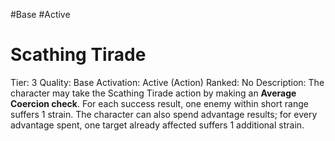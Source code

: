 #Base 
#Active 


# Scathing Tirade
Tier: 3
Quality: Base
Activation: Active (Action)
Ranked: No
Description: The character may take the Scathing Tirade action by making an **Average Coercion check**. For each success result, one enemy within short range suffers 1 strain. The character can also spend advantage results; for every advantage spent, one target already affected suffers 1 additional strain.